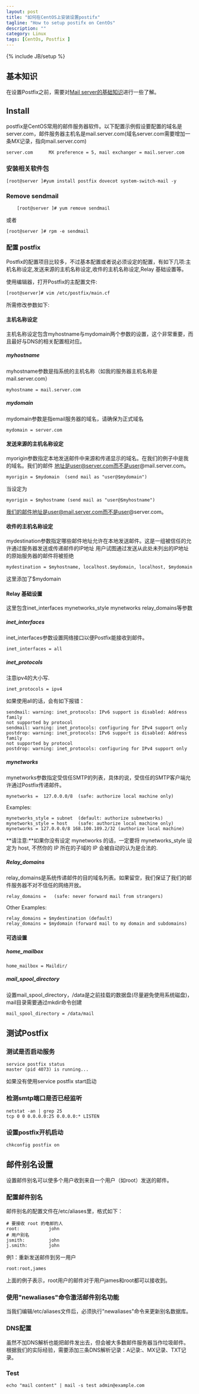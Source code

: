 ```yaml
---
layout: post
title: "如何在CentOS上安装设置postifx"
tagline: "How to setup postifx on CentOs"
description: ""
category: Linux
tags: [CentOs, Postfix ]
---
```

{% include JB/setup %}
## 基本知识

在设置Postfix之前，需要对[Mail server的基础知识](/Linux/the-basics-of-the-mail-server/)进行一些了解。



## Install

postfix是CentOS常用的邮件服务器软件。以下配置示例假设要配置的域名是server.com，邮件服务器主机名是mail.server.com(域名server.com需要增加一条MX记录，指向mail.server.com)

	server.com      MX preference = 5, mail exchanger = mail.server.com


### 安装相关软件包

	[root@server ]#yum install postfix dovecot system-switch-mail -y 

### Remove sendmail

        [root@server ]# yum remove sendmail

或者

	[root@server ]# rpm -e sendmail
	
### 配置 postfix

Postfix的配置项目比较多，不过基本配置或者说必须设定的配置，有如下几项:主机名称设定,发送来源的主机名称设定,收件的主机名称设定,Relay 基础设置等。

使用编辑器，打开Postfix的主配置文件:

	[root@server]# vim /etc/postfix/main.cf

所需修改参数如下:

#### 主机名称设定

主机名称设定包含myhostname与mydomain两个参数的设置，这个非常重要，而且最好与DNS的相关配置相对应。

##### myhostname

myhostname参数是指系统的主机名称（如我的服务器主机名称是mail.server.com）

	myhostname = mail.server.com

##### mydomain

mydomain参数是指email服务器的域名，请确保为正式域名

	mydomain = server.com

#### 发送来源的主机名称设定

myorigin参数指定本地发送邮件中来源和传递显示的域名。在我们的例子中是我的域名。我们的邮件
地址是user@server.com而不是user@mail.server.com。

	myorigin = $mydomain  (send mail as "user@$mydomain")

当设定为 

	myorigin = $myhostname (send mail as "user@$myhostname")

我们的邮件地址是user@mail.server.com而不是user@server.com。

#### 收件的主机名称设定

mydestination参数指定哪些邮件地址允许在本地发送邮件。这是一组被信任的允许通过服务器发送或传递邮件的IP地址
用户试图通过发送从此处未列出的IP地址的原始服务器的邮件将被拒绝

	mydestination = $myhostname, localhost.$mydomain, localhost, $mydomain

这里添加了$mydomain

#### Relay 基础设置

这里包含inet_interfaces mynetworks_style mynetworks relay_domains等参数

##### inet_interfaces

inet_interfaces参数设置网络接口以便Postfix能接收到邮件。

	inet_interfaces = all

##### inet_protocols

注意ipv4的大小写.

	inet_protocols = ipv4

如果使用all的话，会有如下报错：

	sendmail: warning: inet_protocols: IPv6 support is disabled: Address family 
	not supported by protocol
	sendmail: warning: inet_protocols: configuring for IPv4 support only
	postdrop: warning: inet_protocols: IPv6 support is disabled: Address family 
	not supported by protocol
	postdrop: warning: inet_protocols: configuring for IPv4 support only

##### mynetworks

mynetworks参数指定受信任SMTP的列表，具体的说，受信任的SMTP客户端允许通过Postfix传递邮件。

	mynetworks =  127.0.0.0/8  (safe: authorize local machine only)

Examples:

	mynetworks_style = subnet  (default: authorize subnetworks)
	mynetworks_style = host    (safe: authorize local machine only)
	mynetworks = 127.0.0.0/8 168.100.189.2/32 (authorize local machine) 

**请注意:**如果你没有设定 mynetworks 的话，一定要将 mynetworks_style 设定为 host, 不然你的 IP 所在的子域的 IP 会被自动的认为是合法的.

##### Relay_domains

relay_domains是系统传递邮件的目的域名列表。如果留空，我们保证了我们的邮件服务器不对不信任的网络开放。

	relay_domains =   (safe: never forward mail from strangers)

Other Examples:

	relay_domains = $mydestination (default)
	relay_domains = $mydomain (forward mail to my domain and subdomains)

#### 可选设置

##### home_mailbox

	home_mailbox = Maildir/

##### mail_spool_directory

设置mail_spool_directory，/data是之前挂载的数据盘(尽量避免使用系统磁盘)，mail目录需要通过mkdir命令创建

	mail_spool_directory = /data/mail

## 测试Postfix

### 测试是否启动服务
	
	service postfix status
	master (pid 4073) is running...

如果没有使用service postfix start启动

### 检测smtp端口是否已经监听

	netstat -an | grep 25
	tcp 0 0 0.0.0.0:25 0.0.0.0:* LISTEN

### 设置postfix开机启动

	chkconfig postfix on

## 邮件别名设置

设置邮件别名可以使多个用户收到来自一个用户（如root）发送的邮件。

### 配置邮件别名
邮件别名的配置文件在/etc/aliases里，格式如下：

	# 要接收 root 的电邮的人
	root:           john
	# 用户别名
	jsmith:         john
	j.smith:        john

例1：重新发送邮件到另一用户

	root:root,james

上面的例子表示，root用户的邮件对于用户james和root都可以接收到。


### 使用"newaliases"命令激活邮件别名功能

当我们编辑/etc/aliases文件后，必须执行"newaliases"命令来更新别名数据库。

### DNS配置

虽然不加DNS解析也能把邮件发出去，但会被大多数邮件服务器当作垃圾邮件。根据我们的实际经验，需要添加三条DNS解析记录：A记录:、MX记录、TXT记录。

### Test

	echo "mail content" | mail -s test admin@example.com
